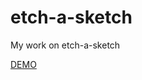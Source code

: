 # etch-a-sketch


My work on etch-a-sketch

<a href=https://szoker527.github.io/etch-a-sketch>DEMO</a> 